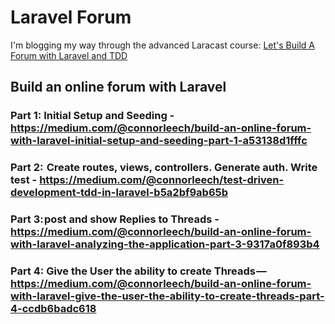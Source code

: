 Laravel Forum
===

I'm blogging my way through the advanced Laracast course: [Let's Build A Forum with Laravel and TDD](https://laracasts.com/series/lets-build-a-forum-with-laravel/)

## Build an online forum with Laravel

### Part 1: Initial Setup and Seeding - https://medium.com/@connorleech/build-an-online-forum-with-laravel-initial-setup-and-seeding-part-1-a53138d1fffc

### Part 2:  Create routes, views, controllers. Generate auth. Write test - https://medium.com/@connorleech/test-driven-development-tdd-in-laravel-b5a2bf9ab65b

### Part 3: post and show Replies to Threads - https://medium.com/@connorleech/build-an-online-forum-with-laravel-analyzing-the-application-part-3-9317a0f893b4

### Part 4: Give the User the ability to create Threads — https://medium.com/@connorleech/build-an-online-forum-with-laravel-give-the-user-the-ability-to-create-threads-part-4-ccdb6badc618